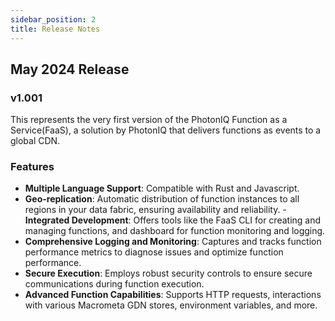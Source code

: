 ```yaml
---
sidebar_position: 2
title: Release Notes
---
```


## May 2024 Release
### v1.001
This represents the very first version of the PhotonIQ Function as a Service(FaaS), a solution by PhotonIQ that delivers functions as events to a global CDN.

### Features
- **Multiple Language Support**: Compatible with Rust and Javascript.
- **Geo-replication**: Automatic distribution of function instances to all regions in your data fabric, ensuring availability and reliability.
-**Integrated Development**: Offers tools like the FaaS CLI for creating and managing functions, and dashboard for function monitoring and logging.
- **Comprehensive Logging and Monitoring**: Captures and tracks function performance metrics to diagnose issues and optimize function performance.
- **Secure Execution**: Employs robust security controls to ensure secure communications during function execution. 
- **Advanced Function Capabilities**: Supports HTTP requests, interactions with various Macrometa GDN stores, environment variables, and more.